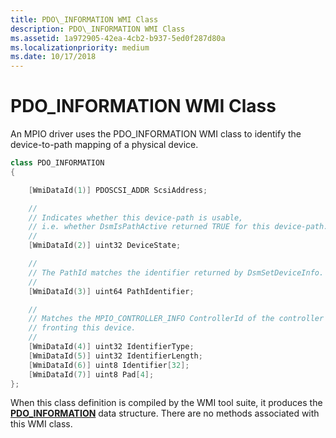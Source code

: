 ```yaml
---
title: PDO\_INFORMATION WMI Class
description: PDO\_INFORMATION WMI Class
ms.assetid: 1a972905-42ea-4cb2-b937-5ed0f287d80a
ms.localizationpriority: medium
ms.date: 10/17/2018
---
```


# PDO\_INFORMATION WMI Class


An MPIO driver uses the PDO\_INFORMATION WMI class to identify the device-to-path mapping of a physical device.

```cpp
class PDO_INFORMATION
{

    [WmiDataId(1)] PDOSCSI_ADDR ScsiAddress;

    //
    // Indicates whether this device-path is usable,
    // i.e. whether DsmIsPathActive returned TRUE for this device-path.
    //
    [WmiDataId(2)] uint32 DeviceState;

    //
    // The PathId matches the identifier returned by DsmSetDeviceInfo.
    //
    [WmiDataId(3)] uint64 PathIdentifier;

    //
    // Matches the MPIO_CONTROLLER_INFO ControllerId of the controller
    // fronting this device.
    //
    [WmiDataId(4)] uint32 IdentifierType;
    [WmiDataId(5)] uint32 IdentifierLength;
    [WmiDataId(6)] uint8 Identifier[32];
    [WmiDataId(7)] uint8 Pad[4];
};
```

When this class definition is compiled by the WMI tool suite, it produces the [**PDO\_INFORMATION**](https://msdn.microsoft.com/library/windows/hardware/ff563828) data structure. There are no methods associated with this WMI class.

 

 





